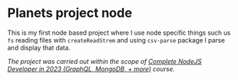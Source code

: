 # Planets project node

This is my first node based project where I use node specific things such us `fs` reading files with `createReadStrem` and using `csv-parse` package I parse and display that data.

_The project was carried out within the scope of [Complete NodeJS Developer in 2023 (GraphQL, MongoDB, + more)](https://www.udemy.com/course/complete-nodejs-developer-zero-to-mastery/) course._